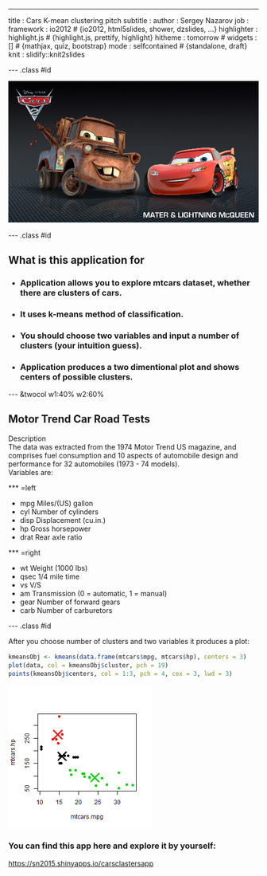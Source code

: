 ---

title       : Cars K-mean clustering pitch
subtitle    : 
author      : Sergey Nazarov
job         : 
framework   : io2012        # {io2012, html5slides, shower, dzslides, ...}
highlighter : highlight.js  # {highlight.js, prettify, highlight}
hitheme     : tomorrow      # 
widgets     : []            # {mathjax, quiz, bootstrap}
mode        : selfcontained # {standalone, draft}
knit        : slidify::knit2slides

--- .class #id 

<div id="bg">
  <img src="assets/img/Cars-2-movie-photo.jpg" alt="">
</div>

--- .class #id 

## What is this application for

- ### Application allows you to explore mtcars dataset, whether there are clusters of cars.   
   
- ### It uses k-means method of classification.

- ### You should choose two variables and input a number of clusters (your intuition guess).   

- ### Application produces a two dimentional plot and shows centers of possible clusters.

--- &twocol w1:40% w2:60%

## Motor Trend Car Road Tests
Description     
The data was extracted from the 1974 Motor Trend US magazine, and comprises fuel consumption and 10 aspects of automobile design and performance for 32 automobiles (1973 - 74 models).   
Variables are:

*** =left

- mpg	 Miles/(US) gallon
- cyl	 Number of cylinders
- disp	 Displacement (cu.in.)
- hp	 Gross horsepower
- drat	 Rear axle ratio

*** =right

- wt	 Weight (1000 lbs)
- qsec	 1/4 mile time
- vs	 V/S
- am	 Transmission (0 = automatic, 1 = manual)
- gear	 Number of forward gears
- carb	 Number of carburetors   


--- .class #id 

After you choose number of clusters and two variables it produces a plot:


```r
kmeansObj <- kmeans(data.frame(mtcars$mpg, mtcars$hp), centers = 3)
plot(data, col = kmeansObj$cluster, pch = 19)
points(kmeansObj$centers, col = 1:3, pch = 4, cex = 3, lwd = 3)
```

![plot of chunk unnamed-chunk-1](assets/fig/unnamed-chunk-1-1.png) 

### You can find this app here and explore it by yourself:

https://sn2015.shinyapps.io/carsclastersapp








